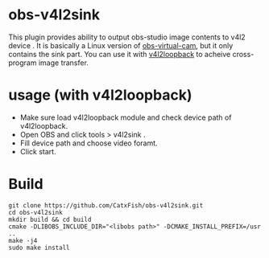 # obs-v4l2sink

This plugin provides ability to output obs-studio image contents to v4l2 device . It is basically a Linux version of [obs-virtual-cam](https://github.com/CatxFish/obs-virtual-cam), but it only contains the sink part. You can use it with [v4l2loopback](https://github.com/umlaeute/v4l2loopback) to acheive cross-program image transfer.  

# usage (with v4l2loopback)
- Make sure load v4l2loopback module and check device path of v4l2loopback.
- Open OBS and click tools > v4l2sink .
- Fill device path and choose video foramt.
- Click start.

# Build
```
git clone https://github.com/CatxFish/obs-v4l2sink.git
cd obs-v4l2sink
mkdir build && cd build
cmake -DLIBOBS_INCLUDE_DIR="<libobs path>" -DCMAKE_INSTALL_PREFIX=/usr ..
make -j4
sudo make install
``` 
